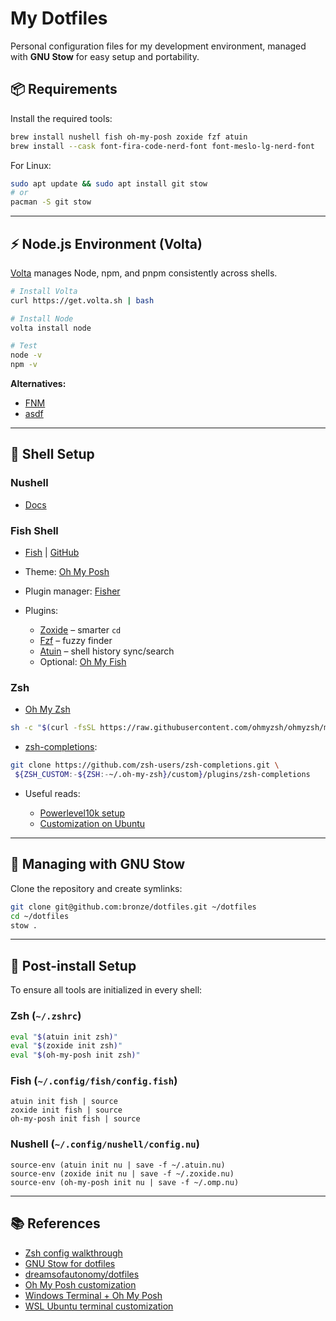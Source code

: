 # My Dotfiles

Personal configuration files for my development environment, managed with **GNU Stow** for easy setup and portability.

## 📦 Requirements

Install the required tools:

```bash
brew install nushell fish oh-my-posh zoxide fzf atuin
brew install --cask font-fira-code-nerd-font font-meslo-lg-nerd-font
```

For Linux:

```bash
sudo apt update && sudo apt install git stow
# or
pacman -S git stow
```

---

## ⚡ Node.js Environment (Volta)

[Volta](https://volta.sh) manages Node, npm, and pnpm consistently across shells.

```bash
# Install Volta
curl https://get.volta.sh | bash

# Install Node
volta install node

# Test
node -v
npm -v
```

**Alternatives:**

- [FNM](https://github.com/Schniz/fnm)
- [asdf](https://asdf-vm.com/)

---

## 🐚 Shell Setup

### Nushell

- [Docs](https://www.nushell.sh/book/installation.html)

### Fish Shell

- [Fish](https://fishshell.com/) | [GitHub](https://github.com/fish-shell/fish-shell)
- Theme: [Oh My Posh](https://ohmyposh.dev/)
- Plugin manager: [Fisher](https://github.com/jorgebucaran/fisher)
- Plugins:

  - [Zoxide](https://github.com/ajeetdsouza/zoxide) – smarter `cd`
  - [Fzf](https://github.com/junegunn/fzf) – fuzzy finder
  - [Atuin](https://atuin.sh/) – shell history sync/search
  - Optional: [Oh My Fish](https://github.com/oh-my-fish/oh-my-fish)

### Zsh

- [Oh My Zsh](https://ohmyz.sh/)

```bash
sh -c "$(curl -fsSL https://raw.githubusercontent.com/ohmyzsh/ohmyzsh/master/tools/install.sh)"
```

- [zsh-completions](https://github.com/zsh-users/zsh-completions):

```bash
git clone https://github.com/zsh-users/zsh-completions.git \
 ${ZSH_CUSTOM:-${ZSH:-~/.oh-my-zsh}/custom}/plugins/zsh-completions
```

- Useful reads:

  - [Powerlevel10k setup](https://dev.to/abdfnx/oh-my-zsh-powerlevel10k-cool-terminal-1no0)
  - [Customization on Ubuntu](https://medium.com/@satriajanaka09/setup-zsh-oh-my-zsh-powerlevel10k-on-ubuntu-20-04-c4a4052508fd)

---

## 🔗 Managing with GNU Stow

Clone the repository and create symlinks:

```bash
git clone git@github.com:bronze/dotfiles.git ~/dotfiles
cd ~/dotfiles
stow .
```

---

## 🚀 Post-install Setup

To ensure all tools are initialized in every shell:

### Zsh (`~/.zshrc`)

```bash
eval "$(atuin init zsh)"
eval "$(zoxide init zsh)"
eval "$(oh-my-posh init zsh)"
```

### Fish (`~/.config/fish/config.fish`)

```fish
atuin init fish | source
zoxide init fish | source
oh-my-posh init fish | source
```

### Nushell (`~/.config/nushell/config.nu`)

```nu
source-env (atuin init nu | save -f ~/.atuin.nu)
source-env (zoxide init nu | save -f ~/.zoxide.nu)
source-env (oh-my-posh init nu | save -f ~/.omp.nu)
```

---

## 📚 References

- [Zsh config walkthrough](https://youtu.be/ud7YxC33Z3w)
- [GNU Stow for dotfiles](https://youtu.be/y6XCebnB9gs)
- [dreamsofautonomy/dotfiles](https://github.com/dreamsofautonomy/dotfiles)
- [Oh My Posh customization](https://youtu.be/nGHgyPLi7UM)
- [Windows Terminal + Oh My Posh](https://youtu.be/lxNLJsDKyU4)
- [WSL Ubuntu terminal customization](https://youtu.be/2LEnBXH8xV0)

